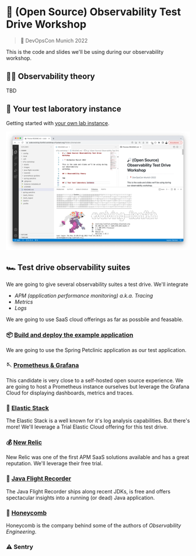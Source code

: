 # 🔎 (Open Source) Observability Test Drive Workshop

> 📍 DevOpsCon Munich 2022

This is the code and slides we'll be using during our observability
workshop.

## 👴🏻 Observability theory

TBD

## 🔬 Your test laboratory instance

Getting started with [your own lab instance](lab-instance.md).

![alt](images/lab-instance.png)

## 🏎️ Test drive observability suites

We are going to give several observability suites a test drive. We'll
integrate

* _APM (application performance monitoring) a.k.a. Tracing_
* _Metrics_
* _Logs_

We are going to use SaaS cloud offerings as far as possbile and
feasable.

### 📦 [Build and deploy the example application](spring-petclinic/README.md)

We are going to use the Spring Petclinic application as our test
application.

### 🪡 [Prometheus & Grafana](prometheus-grafana/README.md)

This candidate is very close to a self-hosted open source experience.
We are going to host a Prometheus instance ourselves but leverage the
Grafana Cloud for displaying dashboards, metrics and traces.

### 🦆 [Elastic Stack](elastic/README.md)

The Elastic Stack is a well known for it's log analysis capabilities.
But there's more! We'll leverage a Trial Elastic Cloud offering for this
test drive.

### 💰 [New Relic](newrelic/README.md)

New Relic was one of the first APM SaaS solutions available and has
a great reputation. We'll leverage their free trial.

### 🛬 [Java Flight Recorder](java-flight-recorder/README.md)

The Java Flight Recorder ships along recent JDKs, is free and
offers spectacular insights into a running (or dead) Java
application.

### 🐝 [Honeycomb](honeycomb/README.md)

Honeycomb is the company behind some of the authors of
_Observability Engineering_.

### ⚠️ Sentry
